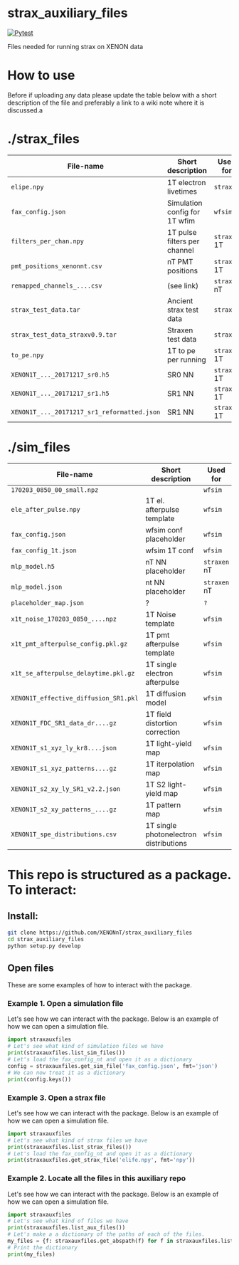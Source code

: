 # strax_auxiliary_files
[![Pytest](https://github.com/XENONnT/strax_auxiliary_files/actions/workflows/test_package.yml/badge.svg)](https://github.com/XENONnT/strax_auxiliary_files/actions/workflows/test_package.yml)

Files needed for running strax on XENON data

# How to use
Before if uploading any data please update the table below with a short description of the file and preferably a link to a wiki note where it is discussed.a

# ./strax_files
| File-name                     | Short description             |Used for       | Link      |
| ---------                     | ---------                     | ---------     |---------  |
|`elipe.npy`                    |1T electron livetimes          |`straxen`      |           |
|`fax_config.json`              |Simulation config for 1T wfim  |`wfsim`        |           |
|`filters_per_chan.npy`         |1T pulse filters per channel   |`straxen` 1T   |[link](https://xe1t-wiki.lngs.infn.it/doku.php?id=xenon:xenonnt:analysis:waveforms_team:single_pe_deconvolution) |
|`pmt_positions_xenonnt.csv`    |nT PMT positions               |`straxen` 1T   |[link](https://xe1t-wiki.lngs.infn.it/doku.php?id=xenon:xenonnt:analysis:coordinate_system#analysis_and_pmt_coordinate_system) |
|`remapped_channels_....csv`    |(see link)                     |`straxen` nT   |[link](https://xe1t-wiki.lngs.infn.it/doku.php?id=xenon:xenonnt:dsg:daq:sector_swap) |
|`strax_test_data.tar`          |Ancient strax test data        |`straxen`      |           |
|`strax_test_data_straxv0.9.tar`|Straxen test data              |`straxen`      |           |
|`to_pe.npy`                    |1T to pe per running           |`straxen` 1T   |           |
|`XENON1T_..._20171217_sr0.h5`  |SR0 NN                         |`straxen` 1T   |?          |
|`XENON1T_..._20171217_sr1.h5`  |SR1 NN                         |`straxen` 1T   |?          |
|`XENON1T_..._20171217_sr1_reformatted.json` |SR1 NN            |`straxen` 1T   |?          |

# ./sim_files
| File-name                     | Short description             |Used for       | Link      |
| ---------                     | ---------                     | ---------     |---------  |
|`170203_0850_00_small.npz`     |                               |`wfsim`        |           |
|`ele_after_pulse.npy`          |1T el. afterpulse template     |`wfsim`        |           |
|`fax_config.json`              |wfsim conf placeholder         |`wfsim`        |           |
|`fax_config_1t.json`           |wfsim 1T conf                  |`wfsim`        |           |
|`mlp_model.h5`                 |nT NN placeholder              |`straxen` nT   |           |
|`mlp_model.json`               |nt NN placeholder              |`straxen` nT   |           |
|`placeholder_map.json`         |?                              |`?`            |           |
|`x1t_noise_170203_0850_....npz`|1T Noise template              |`wfsim`        |           |
|`x1t_pmt_afterpulse_config.pkl.gz`|1T pmt afterpulse template  |`wfsim`        |           |
|`x1t_se_afterpulse_delaytime.pkl.gz`|1T single electron afterpulse|`wfsim`     |           |
|`XENON1T_effective_diffusion_SR1.pkl`|1T diffusion model       |`wfsim`        |           |
|`XENON1T_FDC_SR1_data_dr....gz`|1T field distortion correction |`wfsim`        |           |
|`XENON1T_s1_xyz_ly_kr8....json`|1T light-yield map             |`wfsim`        |           |
|`XENON1T_s1_xyz_patterns....gz`|1T iterpolation map            |`wfsim`        |           |
|`XENON1T_s2_xy_ly_SR1_v2.2.json`|1T S2 light-yield map         |`wfsim`        |           |
|`XENON1T_s2_xy_patterns_....gz`|1T pattern map                 |`wfsim`        |           |
|`XENON1T_spe_distributions.csv`|1T single photonelectron distributions |`wfsim`|           |

# This repo is structured as a package. To interact:
## Install:
```bash
git clone https://github.com/XENONnT/strax_auxiliary_files
cd strax_auxiliary_files
python setup.py develop
```

## Open files
These are some examples of how to interact with the package.

### Example 1. Open a simulation file
Let's see how we can interact with the package. Below is an example of how we can open a simulation file.
```python
import straxauxfiles
# Let's see what kind of simulation files we have
print(straxauxfiles.list_sim_files())
# Let's load the fax_config_nt and open it as a dictionary
config = straxauxfiles.get_sim_file('fax_config.json', fmt='json')
# We can now treat it as a dictionary
print(config.keys())
```

### Example 3. Open a strax file
Let's see how we can interact with the package. Below is an example of how we can open a simulation file.
```python
import straxauxfiles
# Let's see what kind of strax files we have
print(straxauxfiles.list_strax_files())
# Let's load the fax_config_nt and open it as a dictionary
print(straxauxfiles.get_strax_file('elife.npy', fmt='npy'))
```

### Example 2. Locate all the files in this auxiliary repo
Let's see how we can interact with the package. Below is an example of how we can open a simulation file.
```python
import straxauxfiles
# Let's see what kind of files we have
print(straxauxfiles.list_aux_files())
# Let's make a a dictionary of the paths of each of the files.
my_files = {f: straxauxfiles.get_abspath(f) for f in straxauxfiles.list_aux_files()}
# Print the dictionary
print(my_files)
